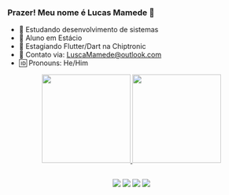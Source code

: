 ### Prazer! Meu nome é Lucas Mamede 👋

- 📖 Estudando desenvolvimento de sistemas
- 📔 Aluno em Estácio
- 📱 Estagiando Flutter/Dart na Chiptronic
- 📧 Contato via: LuscaMamede@outlook.com
- 🆔 Pronouns: He/Him

<div align="center">
  <a href="https://beacons.ai/luscamamede">
  <img height="180em" src="https://github-readme-stats.vercel.app/api?username=LuscaMamede&show_icons=true&theme=dracula&include_all_commits=true&count_private=true"/>
  <img height="180em" src="https://github-readme-stats.vercel.app/api/top-langs/?username=LuscaMamede&layout=compact&langs_count=7&theme=dracula"/>

  
  ##
 
<div> 
  <a href="https://instagram.com/luscamamede" target="_blank"><img src="https://img.shields.io/badge/-Instagram-%23E4405F?style=for-the-badge&logo=instagram&logoColor=white" target="_blank"></a>
 	<a href="https://www.twitch.tv/luscamamede" target="_blank"><img src="https://img.shields.io/badge/Twitch-9146FF?style=for-the-badge&logo=twitch&logoColor=white" target="_blank"></a>
  <a href ="mailto:luscamamede@outlook.com" target ="_blank"><img src="https://img.shields.io/badge/Microsoft_Outlook-0078D4?style=for-the-badge&logo=microsoft-outlook&logoColor=whiteMicrosoft_Outlook-0078D4?style=for-the-badge&logo=microsoft-outlook&logoColor=white" target="_blank"></a>
  <a href="https://www.linkedin.com/in/luscamamede" target="_blank"><img src="https://img.shields.io/badge/-LinkedIn-%230077B5?style=for-the-badge&logo=linkedin&logoColor=white" target="_blank"></a> 
  
